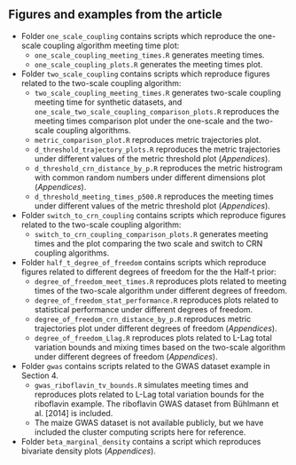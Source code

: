 ## Figures and examples from the article
- Folder `one_scale_coupling` contains scripts which reproduce the one-scale coupling algorithm meeting time plot:
	 - `one_scale_coupling_meeting_times.R` generates meeting times.
	 - `one_scale_coupling_plots.R` generates the meeting times plot.
- Folder `two_scale_coupling` contains scripts which reproduce figures related to the two-scale coupling algorithm:
 	 - `two_scale_coupling_meeting_times.R` generates two-scale coupling meeting time for synthetic datasets, and  `one_scale_two_scale_coupling_comparison_plots.R` reproduces the meeting times comparison plot under the one-scale and the two-scale coupling algorithms.
	 - `metric_comparison_plot.R` reproduces metric trajectories plot.
	 - `d_threshold_trajectory_plots.R` reproduces the metric trajectories under different values of the metric threshold plot (*Appendices*).
	 - `d_threshold_crn_distance_by_p.R` reproduces the metric histrogram with common random numbers under different dimensions plot (*Appendices*).
	 - `d_threshold_meeting_times_p500.R` reproduces the meeting times under different values of the metric threshold plot (*Appendices*).
- Folder `switch_to_crn_coupling` contains scripts which reproduce figures related to the two-scale coupling algorithm:
	 - `switch_to_crn_coupling_comparison_plots.R` generates meeting times and the plot comparing the two scale and switch to CRN coupling algorithms.
- Folder `half_t_degree_of_freedom` contains scripts which reproduce figures related to different degrees of freedom for the the Half-t prior:
	 - `degree_of_freedom_meet_times.R` reproduces plots related to meeting times of the two-scale algorithm under different degrees of freedom.
	 - `degree_of_freedom_stat_performance.R` reproduces plots related to statistical performance under different degrees of freedom.
	 - `degree_of_freedom_crn_distance_by_p.R` reproduces metric trajectories plot under different degrees of freedom  (*Appendices*).
	 - `degree_of_freedom_Llag.R` reproduces plots related to L-Lag total variation bounds and mixing times based on the two-scale algorithm under different degrees of freedom  (*Appendices*).
- Folder `gwas` contains scripts related to the GWAS dataset example in Section 4. 
	 - `gwas_riboflavin_tv_bounds.R` simulates meeting times and reproduces plots related to L-Lag total variation bounds for the riboflavin example. The riboflavin GWAS dataset from Bühlmann et al. [2014] is included.
	 - The maize GWAS dataset is not available publicly, but we have included the cluster computing scripts here for reference. 
- Folder `beta_marginal_density` contains a script which reproduces bivariate density plots (*Appendices*).

